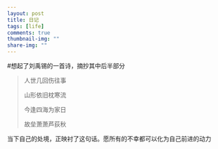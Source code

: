 ```yaml
---
layout: post
title: 日记
tags: [life]
comments: true
thumbnail-img: ""
share-img: ""
---
```


#想起了刘禹锡的一首诗，摘抄其中后半部分

> 人世几回伤往事
>
> 山形依旧枕寒流
>
> 今逢四海为家日
>
> 故垒萧萧芦荻秋  

当下自己的处境，正映衬了这句话。愿所有的不幸都可以化为自己前进的动力

